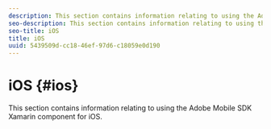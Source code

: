 ```yaml
---
description: This section contains information relating to using the Adobe Mobile SDK Xamarin component for iOS.
seo-description: This section contains information relating to using the Adobe Mobile SDK Xamarin component for iOS.
seo-title: iOS
title: iOS
uuid: 5439509d-cc18-46ef-97d6-c18059e0d190
---
```


# iOS {#ios}

This section contains information relating to using the Adobe Mobile SDK Xamarin component for iOS.

